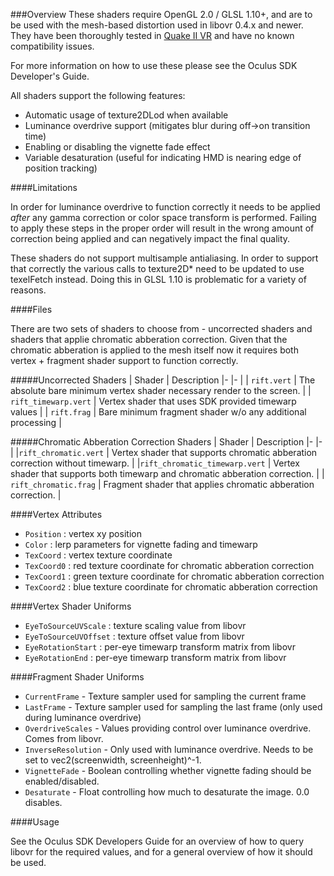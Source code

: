 
###Overview
These shaders require OpenGL 2.0 / GLSL 1.10+, and are to be used with the mesh-based distortion used in libovr 0.4.x and newer. They have been thoroughly tested in [Quake II VR](https://github.com/q2vr/quake2vr) and have no known compatibility issues.

For more information on how to use these please see the Oculus SDK Developer's Guide.

All shaders support the following features:

* Automatic usage of texture2DLod when available
* Luminance overdrive support (mitigates blur during off->on transition time)
* Enabling or disabling the vignette fade effect
* Variable desaturation (useful for indicating HMD is nearing edge of position tracking)


####Limitations

In order for luminance overdrive to function correctly it needs to be applied *after* any gamma correction or color space transform is performed. Failing to apply these steps in the proper order will result in the wrong amount of correction being applied and can negatively impact the final quality. 

These shaders do not support multisample antialiasing. In order to support that correctly the various calls to texture2D* need to be updated to use texelFetch instead. Doing this in GLSL 1.10 is problematic for a variety of reasons.

####Files

There are two sets of shaders to choose from - uncorrected shaders and shaders that applie chromatic abberation correction. Given that the chromatic abberation is applied to the mesh itself now it requires both vertex + fragment shader support to function correctly.

#####Uncorrected Shaders
| Shader |	Description
|-	|-	|
| `rift.vert` | The absolute bare minimum vertex shader necessary render to the screen. |
| `rift_timewarp.vert` | Vertex shader that uses SDK provided timewarp values |
| `rift.frag` | Bare minimum fragment shader w/o any additional processing |

#####Chromatic Abberation Correction Shaders
| Shader |	Description
|-	|-	|
|`rift_chromatic.vert`	| Vertex shader that supports chromatic abberation correction without timewarp. |
|`rift_chromatic_timewarp.vert`	| Vertex shader that supports both timewarp and chromatic abberation correction. |
| `rift_chromatic.frag`	| Fragment shader that applies chromatic abberation correction. |

####Vertex Attributes
- `Position` : vertex xy position
- `Color` : lerp parameters for vignette fading and timewarp
- `TexCoord` : vertex texture coordinate 
- `TexCoord0` : red texture coordinate for chromatic abberation correction
- `TexCoord1` : green texture coordinate for chromatic abberation correction
- `TexCoord2` : blue texture coordinate for chromatic abberation correction

####Vertex Shader Uniforms
- `EyeToSourceUVScale` : texture scaling value from libovr
- `EyeToSourceUVOffset` : texture offset value from libovr
- `EyeRotationStart` : per-eye timewarp transform matrix from libovr
- `EyeRotationEnd` : per-eye timewarp transform matrix from libovr

####Fragment Shader Uniforms
- `CurrentFrame` - Texture sampler used for sampling the current frame
- `LastFrame` - Texture sampler used for sampling the last frame (only used during luminance overdrive)
- `OverdriveScales` - Values providing control over luminance overdrive. Comes from libovr.
- `InverseResolution` - Only used with luminance overdrive. Needs to be set to vec2(screenwidth, screenheight)^-1.
- `VignetteFade` - Boolean controlling whether vignette fading should be enabled/disabled.
- `Desaturate` - Float controlling how much to desaturate the image. 0.0 disables.

####Usage

See the Oculus SDK Developers Guide for an overview of how to query libovr for the required values, and for a general overview of how it should be used.